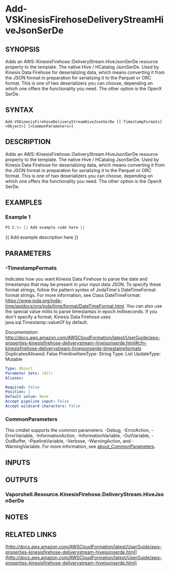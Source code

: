 # Add-VSKinesisFirehoseDeliveryStreamHiveJsonSerDe

## SYNOPSIS
Adds an AWS::KinesisFirehose::DeliveryStream.HiveJsonSerDe resource property to the template.
The native Hive / HCatalog JsonSerDe.
Used by Kinesis Data Firehose for deserializing data, which means converting it from the JSON format in preparation for serializing it to the Parquet or ORC format.
This is one of two deserializers you can choose, depending on which one offers the functionality you need.
The other option is the OpenX SerDe.

## SYNTAX

```
Add-VSKinesisFirehoseDeliveryStreamHiveJsonSerDe [[-TimestampFormats] <Object>] [<CommonParameters>]
```

## DESCRIPTION
Adds an AWS::KinesisFirehose::DeliveryStream.HiveJsonSerDe resource property to the template.
The native Hive / HCatalog JsonSerDe.
Used by Kinesis Data Firehose for deserializing data, which means converting it from the JSON format in preparation for serializing it to the Parquet or ORC format.
This is one of two deserializers you can choose, depending on which one offers the functionality you need.
The other option is the OpenX SerDe.

## EXAMPLES

### Example 1
```powershell
PS C:\> {{ Add example code here }}
```

{{ Add example description here }}

## PARAMETERS

### -TimestampFormats
Indicates how you want Kinesis Data Firehose to parse the date and timestamps that may be present in your input data JSON.
To specify these format strings, follow the pattern syntax of JodaTime's DateTimeFormat format strings.
For more information, see Class DateTimeFormat: https://www.joda.org/joda-time/apidocs/org/joda/time/format/DateTimeFormat.html.
You can also use the special value millis to parse timestamps in epoch milliseconds.
If you don't specify a format, Kinesis Data Firehose uses java.sql.Timestamp::valueOf by default.

Documentation: http://docs.aws.amazon.com/AWSCloudFormation/latest/UserGuide/aws-properties-kinesisfirehose-deliverystream-hivejsonserde.html#cfn-kinesisfirehose-deliverystream-hivejsonserde-timestampformats
DuplicatesAllowed: False
PrimitiveItemType: String
Type: List
UpdateType: Mutable

```yaml
Type: Object
Parameter Sets: (All)
Aliases:

Required: False
Position: 1
Default value: None
Accept pipeline input: False
Accept wildcard characters: False
```

### CommonParameters
This cmdlet supports the common parameters: -Debug, -ErrorAction, -ErrorVariable, -InformationAction, -InformationVariable, -OutVariable, -OutBuffer, -PipelineVariable, -Verbose, -WarningAction, and -WarningVariable. For more information, see [about_CommonParameters](http://go.microsoft.com/fwlink/?LinkID=113216).

## INPUTS

## OUTPUTS

### Vaporshell.Resource.KinesisFirehose.DeliveryStream.HiveJsonSerDe
## NOTES

## RELATED LINKS

[http://docs.aws.amazon.com/AWSCloudFormation/latest/UserGuide/aws-properties-kinesisfirehose-deliverystream-hivejsonserde.html](http://docs.aws.amazon.com/AWSCloudFormation/latest/UserGuide/aws-properties-kinesisfirehose-deliverystream-hivejsonserde.html)

